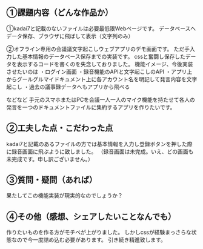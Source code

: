 ## ①課題内容（どんな作品か）
①kadai7と記載のないファイルは必要最低限Webページです。
データベースへデータ保存、ブラウザに飛ばして表示（文字列のみ）

②オフライン専用の会議議文字起こしウェブアプリのデモ画面です。
ただ手入力した基本情報のデータベース保存までの実装です。
cssと奮闘し保存したデータを表示するコードを書くのを失念しておりました。
機能イメージ、今後実装させたいのは
・ログイン画面
・録音機能のAPIと文字起こしのAPI
・アプリ上からグールグルマイドキュメント上に各アカウント名を明記して発言内容を文字起こし
・過去の議事録データへもアプリから飛ベる

などなど
手元のスマホまたはPCを会議一人一人のマイク機能を持たせて各人の発言を一つのドキュメントファイルに集約するアプリを作りたいです。


## ②工夫した点・こだわった点
kadai7と記載のあるファイルの方では基本情報を入力し登録ボタンを押した際に録音画面に飛ぶように致しました。
（録音画面は未完成。いえ、どの画面も未完成です。申し訳ございません。）


## ③質問・疑問（あれば）
果たしてこの機能実装が現実的なのでしょうか？


## ④その他（感想、シェアしたいことなんでも）
作りたいものを作る方がモチベが上がりました。
しかしcssが経験まっさらな状態なので今一度詰め込む必要があります。
引き続き精進致します。
